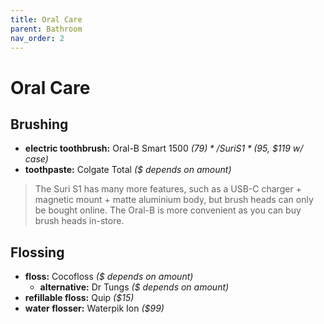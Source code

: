 ```yaml
---
title: Oral Care
parent: Bathroom
nav_order: 2
---
```

# Oral Care

## Brushing

- **electric toothbrush:** Oral-B Smart 1500 *($79)* / Suri S1 *($95, $119 w/ case)*
- **toothpaste:** Colgate Total *($ depends on amount)*

> The Suri S1 has many more features, such as a USB-C charger + magnetic mount + matte aluminium body, but brush heads can only be bought online. The Oral-B is more convenient as you can buy brush heads in-store.

## Flossing

- **floss:** Cocofloss *($ depends on amount)*
	- **alternative:** Dr Tungs *($ depends on amount)*
- **refillable floss:** Quip *($15)*
- **water flosser:** Waterpik Ion *($99)*
